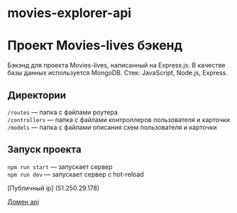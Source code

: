 # movies-explorer-api

# Проект Movies-lives бэкенд

Бэкэнд для проекта Movies-lives, написанный на Express.js. В качестве базы данных используется MongoDB. 
Стек: JavaScript, Node.js, Express.


## Директории

`/routes` — папка с файлами роутера  
`/controllers` — папка с файлами контроллеров пользователя и карточки   
`/models` — папка с файлами описания схем пользователя и карточки  

## Запуск проекта

`npm run start` — запускает сервер   
`npm run dev` — запускает сервер с hot-reload



[Публичный ip]
(51.250.29.178)

[Домен api](https://api.diploma93.nomoredomains.sbs/)
